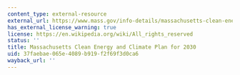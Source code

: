 ```yaml
---
content_type: external-resource
external_url: https://www.mass.gov/info-details/massachusetts-clean-energy-and-climate-plan-for-2030#interim-clean-energy-and-climate-report-for-2030-
has_external_license_warning: true
license: https://en.wikipedia.org/wiki/All_rights_reserved
status: ''
title: Massachusetts Clean Energy and Climate Plan for 2030
uid: 37faebae-065e-4089-b919-f2f69f3d0ca6
wayback_url: ''
---
```

